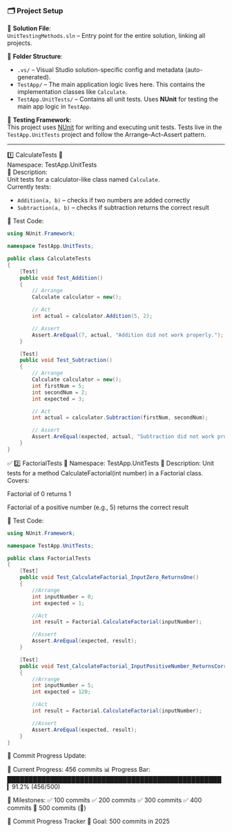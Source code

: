 ### 🗂️ Project Setup

🧾 **Solution File**:  
`UnitTestingMethods.sln` – Entry point for the entire solution, linking all projects.

📁 **Folder Structure**:
- `.vs/` – Visual Studio solution-specific config and metadata (auto-generated).
- `TestApp/` – The main application logic lives here. This contains the implementation classes like `Calculate`.
- `TestApp.UnitTests/` – Contains all unit tests. Uses **NUnit** for testing the main app logic in `TestApp`.

🧪 **Testing Framework**:  
This project uses [NUnit](https://nunit.org/) for writing and executing unit tests. Tests live in the `TestApp.UnitTests` project and follow the Arrange–Act–Assert pattern.

-------------------------------------------------------------------------------------------------------------------------------------------------------------------------------------------------------------------------------------------------------------------------------

1️⃣ CalculateTests 🧪  
Namespace: TestApp.UnitTests  
📌 Description:  
Unit tests for a calculator-like class named `Calculate`.  
Currently tests:
- `Addition(a, b)` – checks if two numbers are added correctly  
- `Subtraction(a, b)` – checks if subtraction returns the correct result

🧪 Test Code:

```csharp
using NUnit.Framework;

namespace TestApp.UnitTests;

public class CalculateTests
{
    [Test]
    public void Test_Addition()
    {
        // Arrange
        Calculate calculator = new();

        // Act
        int actual = calculator.Addition(5, 2);

        // Assert
        Assert.AreEqual(7, actual, "Addition did not work properly.");
    }

    [Test]
    public void Test_Subtraction()
    {
        // Arrange
        Calculate calculator = new();
        int firstNum = 5;
        int secondNum = 2;
        int expected = 3;

        // Act
        int actual = calculator.Subtraction(firstNum, secondNum);

        // Assert
        Assert.AreEqual(expected, actual, "Subtraction did not work properly.");
    }
}

```
✅ 2️⃣ FactorialTests 🧪
Namespace: TestApp.UnitTests
📌 Description:
Unit tests for a method CalculateFactorial(int number) in a Factorial class.
Covers:

Factorial of 0 returns 1

Factorial of a positive number (e.g., 5) returns the correct result

🧪 Test Code:

```csharp
using NUnit.Framework;

namespace TestApp.UnitTests;

public class FactorialTests
{
    [Test]
    public void Test_CalculateFactorial_InputZero_ReturnsOne()
    {
        //Arrange
        int inputNumber = 0;
        int expected = 1;

        //Act
        int result = Factorial.CalculateFactorial(inputNumber);

        //Assert
        Assert.AreEqual(expected, result);
    }

    [Test]
    public void Test_CalculateFactorial_InputPositiveNumber_ReturnsCorrectFactorial()
    {
        //Arrange
        int inputNumber = 5;
        int expected = 120;

        //Act
        int result = Factorial.CalculateFactorial(inputNumber);

        //Assert
        Assert.AreEqual(expected, result);
    }
}

```
📅 Commit Progress Update:

📅 Current Progress: 456 commits
📊 Progress Bar:
██████████████████████████████████████████████████▎91.2% (456/500)

📌 Milestones:
✅ 100 commits
✅ 200 commits
✅ 300 commits
✅ 400 commits
🔲 500 commits (🎉)

🎯 Commit Progress Tracker
🚀 Goal: 500 commits in 2025
